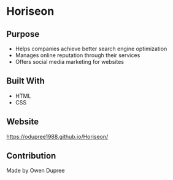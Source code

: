 # Horiseon

## Purpose
* Helps companies achieve better search engine optimization
* Manages online reputation through their services
* Offers social media marketing for websites

## Built With
* HTML
* CSS

## Website
https://odupree1988.github.io/Horiseon/

## Contribution
Made by Owen Dupree